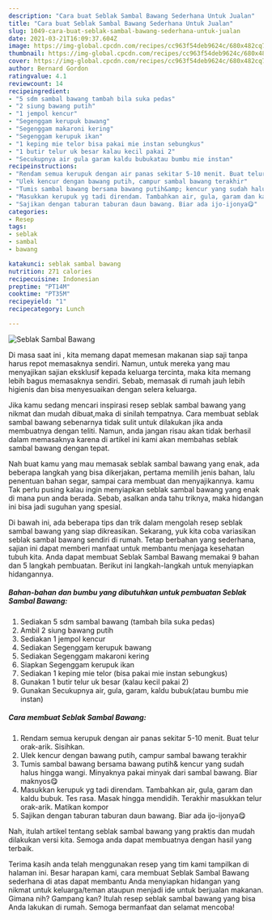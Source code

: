 ```yaml
---
description: "Cara buat Seblak Sambal Bawang Sederhana Untuk Jualan"
title: "Cara buat Seblak Sambal Bawang Sederhana Untuk Jualan"
slug: 1049-cara-buat-seblak-sambal-bawang-sederhana-untuk-jualan
date: 2021-03-21T16:09:37.604Z
image: https://img-global.cpcdn.com/recipes/cc963f54deb9624c/680x482cq70/seblak-sambal-bawang-foto-resep-utama.jpg
thumbnail: https://img-global.cpcdn.com/recipes/cc963f54deb9624c/680x482cq70/seblak-sambal-bawang-foto-resep-utama.jpg
cover: https://img-global.cpcdn.com/recipes/cc963f54deb9624c/680x482cq70/seblak-sambal-bawang-foto-resep-utama.jpg
author: Bernard Gordon
ratingvalue: 4.1
reviewcount: 14
recipeingredient:
- "5 sdm sambal bawang tambah bila suka pedas"
- "2 siung bawang putih"
- "1 jempol kencur"
- "Segenggam kerupuk bawang"
- "Segenggam makaroni kering"
- "Segenggam kerupuk ikan"
- "1 keping mie telor bisa pakai mie instan sebungkus"
- "1 butir telur uk besar kalau kecil pakai 2"
- "Secukupnya air gula garam kaldu bubukatau bumbu mie instan"
recipeinstructions:
- "Rendam semua kerupuk dengan air panas sekitar 5-10 menit. Buat telur orak-arik. Sisihkan."
- "Ulek kencur dengan bawang putih, campur sambal bawang terakhir"
- "Tumis sambal bawang bersama bawang putih&amp; kencur yang sudah halus hingga wangi. Minyaknya pakai minyak dari sambal bawang. Biar maknyos😋"
- "Masukkan kerupuk yg tadi direndam. Tambahkan air, gula, garam dan kaldu bubuk. Tes rasa. Masak hingga mendidih. Terakhir masukkan telur orak-arik. Matikan kompor"
- "Sajikan dengan taburan taburan daun bawang. Biar ada ijo-ijonya😋"
categories:
- Resep
tags:
- seblak
- sambal
- bawang

katakunci: seblak sambal bawang 
nutrition: 271 calories
recipecuisine: Indonesian
preptime: "PT14M"
cooktime: "PT35M"
recipeyield: "1"
recipecategory: Lunch

---
```



![Seblak Sambal Bawang](https://img-global.cpcdn.com/recipes/cc963f54deb9624c/680x482cq70/seblak-sambal-bawang-foto-resep-utama.jpg)

Di masa  saat ini , kita memang dapat memesan makanan siap saji tanpa harus repot memasaknya sendiri. Namun, untuk mereka yang mau menyajikan sajian eksklusif kepada keluarga tercinta, maka kita memang lebih bagus memasaknya sendiri. Sebab, memasak di rumah jauh lebih higienis dan bisa menyesuaikan dengan selera keluarga.

Jika kamu sedang mencari inspirasi resep seblak sambal bawang yang nikmat dan mudah dibuat,maka di sinilah tempatnya. Cara membuat seblak sambal bawang  sebenarnya tidak sulit untuk dilakukan jika anda membuatnya dengan teliti. Namun, anda jangan risau akan tidak berhasil dalam memasaknya 
karena di artikel ini kami akan membahas seblak sambal bawang dengan tepat.  



Nah buat kamu yang mau memasak seblak sambal bawang yang enak, ada beberapa langkah yang bisa dikerjakan, pertama memilih jenis bahan, lalu penentuan bahan segar, sampai cara membuat dan menyajikannya. kamu Tak perlu pusing kalau ingin menyiapkan seblak sambal bawang yang enak di mana pun anda berada. Sebab, asalkan anda  tahu triknya, maka hidangan ini bisa jadi suguhan yang spesial.

Di bawah ini, ada beberapa tips dan trik dalam mengolah resep seblak sambal bawang yang siap dikreasikan. Sekarang, yuk kita coba variasikan seblak sambal bawang sendiri di rumah. Tetap berbahan yang sederhana, sajian ini dapat memberi manfaat untuk membantu menjaga kesehatan tubuh kita. Anda dapat membuat Seblak Sambal Bawang memakai 9 bahan dan 5 langkah pembuatan. Berikut ini langkah-langkah untuk menyiapkan hidangannya.

<!--inarticleads1-->

##### Bahan-bahan dan bumbu yang dibutuhkan untuk pembuatan Seblak Sambal Bawang:

1. Sediakan 5 sdm sambal bawang (tambah bila suka pedas)
1. Ambil 2 siung bawang putih
1. Sediakan 1 jempol kencur
1. Sediakan Segenggam kerupuk bawang
1. Sediakan Segenggam makaroni kering
1. Siapkan Segenggam kerupuk ikan
1. Sediakan 1 keping mie telor (bisa pakai mie instan sebungkus)
1. Gunakan 1 butir telur uk besar (kalau kecil pakai 2)
1. Gunakan Secukupnya air, gula, garam, kaldu bubuk(atau bumbu mie instan)




<!--inarticleads2-->

##### Cara membuat Seblak Sambal Bawang:

1. Rendam semua kerupuk dengan air panas sekitar 5-10 menit. Buat telur orak-arik. Sisihkan.
1. Ulek kencur dengan bawang putih, campur sambal bawang terakhir
1. Tumis sambal bawang bersama bawang putih&amp; kencur yang sudah halus hingga wangi. Minyaknya pakai minyak dari sambal bawang. Biar maknyos😋
1. Masukkan kerupuk yg tadi direndam. Tambahkan air, gula, garam dan kaldu bubuk. Tes rasa. Masak hingga mendidih. Terakhir masukkan telur orak-arik. Matikan kompor
1. Sajikan dengan taburan taburan daun bawang. Biar ada ijo-ijonya😋




Nah, itulah artikel tentang  seblak sambal bawang  yang praktis dan mudah dilakukan versi kita. Semoga anda dapat membuatnya dengan hasil yang terbaik. 

Terima kasih anda telah menggunakan resep yang tim kami tampilkan di halaman ini. Besar harapan kami, cara membuat  Seblak Sambal Bawang sederhana di atas dapat membantu Anda menyiapkan hidangan yang nikmat untuk keluarga/teman ataupun menjadi ide untuk berjualan makanan. Gimana nih? Gampang kan? Itulah resep seblak sambal bawang yang bisa Anda lakukan di rumah. Semoga bermanfaat dan selamat mencoba!

